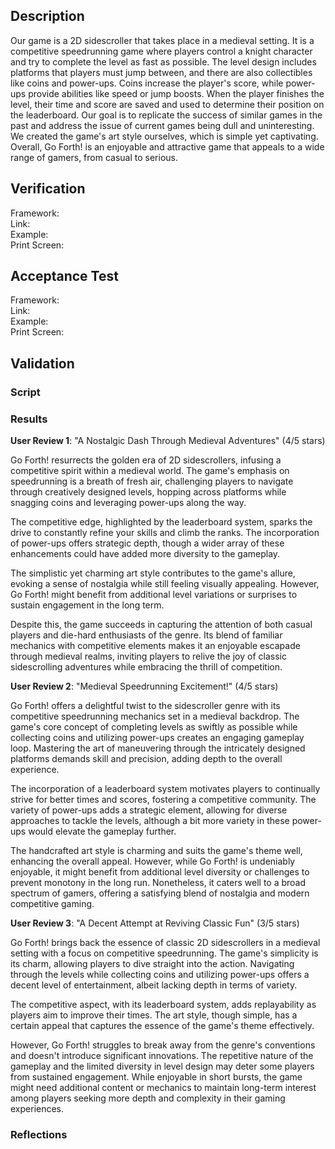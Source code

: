 ## Description
Our game is a 2D sidescroller that takes place in a medieval setting. It is a competitive speedrunning game where players control a knight character and try to complete the level as fast as possible. The level design includes platforms that players must jump between, and there are also collectibles like coins and power-ups. Coins increase the player's score, while power-ups provide abilities like speed or jump boosts. When the player finishes the level, their time and score are saved and used to determine their position on the leaderboard. Our goal is to replicate the success of similar games in the past and address the issue of current games being dull and uninteresting. We created the game's art style ourselves, which is simple yet captivating. Overall, Go Forth! is an enjoyable and attractive game that appeals to a wide range of gamers, from casual to serious.

## Verification
Framework: <br>
Link: <br>
Example: <br>
Print Screen: <br>

## Acceptance Test
Framework: <br>
Link: <br>
Example: <br>
Print Screen: <br>

## Validation
### Script

### Results
**User Review 1**: "A Nostalgic Dash Through Medieval Adventures" (4/5 stars)

Go Forth! resurrects the golden era of 2D sidescrollers, infusing a competitive spirit within a medieval world. The game's emphasis on speedrunning is a breath of fresh air, challenging players to navigate through creatively designed levels, hopping across platforms while snagging coins and leveraging power-ups along the way.

The competitive edge, highlighted by the leaderboard system, sparks the drive to constantly refine your skills and climb the ranks. The incorporation of power-ups offers strategic depth, though a wider array of these enhancements could have added more diversity to the gameplay.

The simplistic yet charming art style contributes to the game's allure, evoking a sense of nostalgia while still feeling visually appealing. However, Go Forth! might benefit from additional level variations or surprises to sustain engagement in the long term.

Despite this, the game succeeds in capturing the attention of both casual players and die-hard enthusiasts of the genre. Its blend of familiar mechanics with competitive elements makes it an enjoyable escapade through medieval realms, inviting players to relive the joy of classic sidescrolling adventures while embracing the thrill of competition.

**User Review 2**: "Medieval Speedrunning Excitement!" (4/5 stars)

Go Forth! offers a delightful twist to the sidescroller genre with its competitive speedrunning mechanics set in a medieval backdrop. The game's core concept of completing levels as swiftly as possible while collecting coins and utilizing power-ups creates an engaging gameplay loop. Mastering the art of maneuvering through the intricately designed platforms demands skill and precision, adding depth to the overall experience.

The incorporation of a leaderboard system motivates players to continually strive for better times and scores, fostering a competitive community. The variety of power-ups adds a strategic element, allowing for diverse approaches to tackle the levels, although a bit more variety in these power-ups would elevate the gameplay further.

The handcrafted art style is charming and suits the game's theme well, enhancing the overall appeal. However, while Go Forth! is undeniably enjoyable, it might benefit from additional level diversity or challenges to prevent monotony in the long run. Nonetheless, it caters well to a broad spectrum of gamers, offering a satisfying blend of nostalgia and modern competitive gaming.

**User Review 3**: "A Decent Attempt at Reviving Classic Fun" (3/5 stars)

Go Forth! brings back the essence of classic 2D sidescrollers in a medieval setting with a focus on competitive speedrunning. The game's simplicity is its charm, allowing players to dive straight into the action. Navigating through the levels while collecting coins and utilizing power-ups offers a decent level of entertainment, albeit lacking depth in terms of variety.

The competitive aspect, with its leaderboard system, adds replayability as players aim to improve their times. The art style, though simple, has a certain appeal that captures the essence of the game's theme effectively.

However, Go Forth! struggles to break away from the genre's conventions and doesn't introduce significant innovations. The repetitive nature of the gameplay and the limited diversity in level design may deter some players from sustained engagement. While enjoyable in short bursts, the game might need additional content or mechanics to maintain long-term interest among players seeking more depth and complexity in their gaming experiences.

### Reflections
